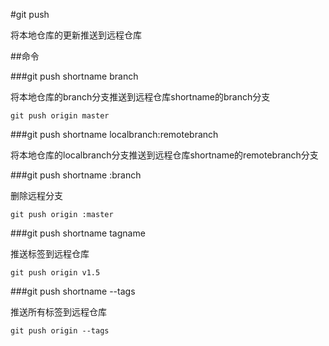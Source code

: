 #git push

将本地仓库的更新推送到远程仓库

##命令

###git push shortname branch

将本地仓库的branch分支推送到远程仓库shortname的branch分支

```
git push origin master
```

###git push shortname localbranch:remotebranch

将本地仓库的localbranch分支推送到远程仓库shortname的remotebranch分支

###git push shortname :branch

删除远程分支

```
git push origin :master
```

###git push shortname tagname

推送标签到远程仓库

```
git push origin v1.5
```

###git push shortname --tags

推送所有标签到远程仓库

```
git push origin --tags
```